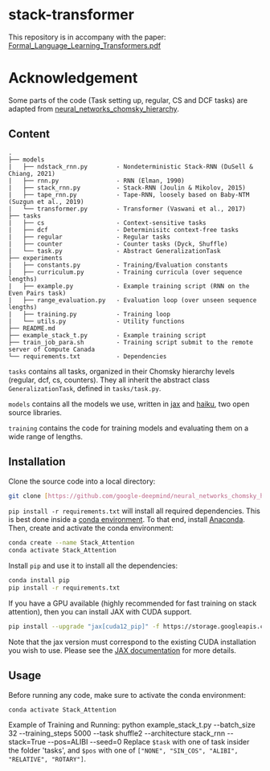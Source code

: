 # stack-transformer
This repository is in accompany with the paper: [Formal_Language_Learning_Transformers.pdf](Formal_Language_Learning_Transformers.pdf)
# Acknowledgement
Some parts of the code (Task setting up, regular, CS and DCF tasks) are adapted from [neural_networks_chomsky_hierarchy](https://github.com/google-deepmind/neural_networks_chomsky_hierarchy/tree/main).
## Content

```
.
├── models
|   ├── ndstack_rnn.py        - Nondeterministic Stack-RNN (DuSell & Chiang, 2021)
|   ├── rnn.py                - RNN (Elman, 1990)
|   ├── stack_rnn.py          - Stack-RNN (Joulin & Mikolov, 2015)
|   ├── tape_rnn.py           - Tape-RNN, loosely based on Baby-NTM (Suzgun et al., 2019) 
|   └── transformer.py        - Transformer (Vaswani et al., 2017)
├── tasks
|   ├── cs                    - Context-sensitive tasks
|   ├── dcf                   - Determinisitc context-free tasks
|   ├── regular               - Regular tasks
|   ├── counter               - Counter tasks (Dyck, Shuffle)
|   └── task.py               - Abstract GeneralizationTask
├── experiments
|   ├── constants.py          - Training/Evaluation constants
|   ├── curriculum.py         - Training curricula (over sequence lengths)
|   ├── example.py            - Example training script (RNN on the Even Pairs task)
|   ├── range_evaluation.py   - Evaluation loop (over unseen sequence lengths)
|   ├── training.py           - Training loop
|   └── utils.py              - Utility functions
├── README.md
├── example_stack_t.py        - Example training script
├── train_job_para.sh         - Training script submit to the remote server of Compute Canada  
└── requirements.txt          - Dependencies
```
`tasks` contains all tasks, organized in their Chomsky hierarchy levels (regular, dcf, cs, counters).
They all inherit the abstract class `GeneralizationTask`, defined in `tasks/task.py`.

`models` contains all the models we use, written in [jax](https://github.com/google/jax) and [haiku](https://github.com/deepmind/dm-haiku), two open source libraries.

`training` contains the code for training models and evaluating them on a wide range of lengths.
## Installation

Clone the source code into a local directory:
```bash
git clone [https://github.com/google-deepmind/neural_networks_chomsky_hierarchy.git](https://github.com/jackooo-dddd/stack_Transformer.git)
```

`pip install -r requirements.txt` will install all required dependencies.
This is best done inside a [conda environment](https://www.anaconda.com/).
To that end, install [Anaconda](https://www.anaconda.com/download#downloads).
Then, create and activate the conda environment:
```bash
conda create --name Stack_Attention
conda activate Stack_Attention
```

Install `pip` and use it to install all the dependencies:
```bash
conda install pip
pip install -r requirements.txt
```

If you have a GPU available (highly recommended for fast training on stack attention), then you can install JAX with CUDA support.
```bash
pip install --upgrade "jax[cuda12_pip]" -f https://storage.googleapis.com/jax-releases/jax_cuda_releases.html
```
Note that the jax version must correspond to the existing CUDA installation you wish to use.
Please see the [JAX documentation](https://github.com/google/jax#installation) for more details.

## Usage

Before running any code, make sure to activate the conda environment:
```bash
conda activate Stack_Attention
```
Example of Training and Running: python example_stack_t.py --batch_size 32 --training_steps 5000 --task shuffle2 --architecture stack_rnn --stack=True --pos=ALIBI --seed=0
Replace `$task` with one of task insider the folder 'tasks',
and `$pos` with one of `["NONE", "SIN_COS", "ALIBI", "RELATIVE", "ROTARY"]`.
